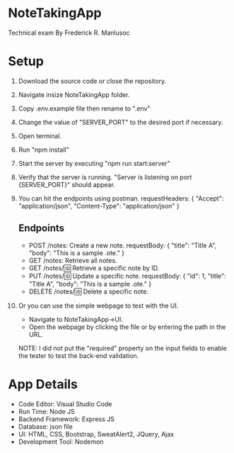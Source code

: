 # NoteTakingApp
Technical exam
By Frederick R. Manlusoc

# Setup
1. Download the source code or close the repository.
2. Navigate insize NoteTakingApp folder.
3. Copy .env.example file then rename to ".env"
4. Change the value of "SERVER_PORT" to the desired port if necessary.
6. Open terminal.
7. Run "npm install"
8. Start the server by executing "npm run start:server"
9. Verify that the server is running. "Server is listening on port {SERVER_PORT}" should appear.
10. You can hit the endpoints using postman.
    requestHeaders: {
      "Accept": "application/json",
      "Content-Type": "application/json"
    }
    ## Endpoints
    - POST /notes: Create a new note.
        requestBody: {
          "title": "Title A",
          "body": "This is a sample .ote."
        }
    - GET /notes: Retrieve all notes.
    - GET /notes/:id: Retrieve a specific note by ID.
    - PUT /notes/:id: Update a specific note.
        requestBody: {
          "id": 1,
          "title": "Title A",
          "body": "This is a sample .ote."
        }
    - DELETE /notes/:id: Delete a specific note.
   
11. Or you can use the simple webpage to test with the UI.
    - Navigate to NoteTakingApp->UI.
    - Open the webpage by clicking the file or by entering the path in the URL.

    NOTE: I did not put the "required" property on the input fields to enable the tester to test the back-end validation.


# App Details
- Code Editor: Visual Studio Code
- Run Time: Node JS
- Backend Framework: Express JS
- Database: json file
- UI: HTML, CSS, Bootstrap, SweatAlert2, JQuery, Ajax
- Development Tool: Nodemon
